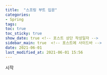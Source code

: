 ```yaml
---
title:  "스프링 부트 입문"
categories:
- Spring
tags:
toc: true
toc_sticky: true
show_date: true <!-- 포스트 상단 작성일자 -->
sidebar_main: true  <!-- 포스트에 사이드바 -->
date: 2021-06-01
last_modified_at: 2021-06-01 15:56
---
```

시작
